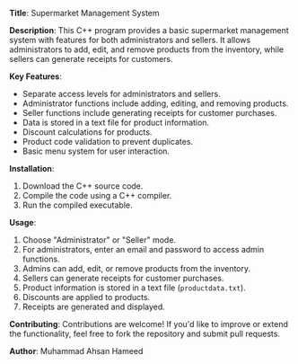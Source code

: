 
**Title**: Supermarket Management System

**Description**:
This C++ program provides a basic supermarket management system with features for both administrators and sellers. It allows administrators to add, edit, and remove products from the inventory, while sellers can generate receipts for customers.

**Key Features**:
- Separate access levels for administrators and sellers.
- Administrator functions include adding, editing, and removing products.
- Seller functions include generating receipts for customer purchases.
- Data is stored in a text file for product information.
- Discount calculations for products.
- Product code validation to prevent duplicates.
- Basic menu system for user interaction.

**Installation**:
1. Download the C++ source code.
2. Compile the code using a C++ compiler.
3. Run the compiled executable.

**Usage**:
1. Choose "Administrator" or "Seller" mode.
2. For administrators, enter an email and password to access admin functions.
3. Admins can add, edit, or remove products from the inventory.
4. Sellers can generate receipts for customer purchases.
5. Product information is stored in a text file (`productdata.txt`).
6. Discounts are applied to products.
7. Receipts are generated and displayed.

**Contributing**:
Contributions are welcome! If you'd like to improve or extend the functionality, feel free to fork the repository and submit pull requests.


**Author**: Muhammad Ahsan Hameed



  
